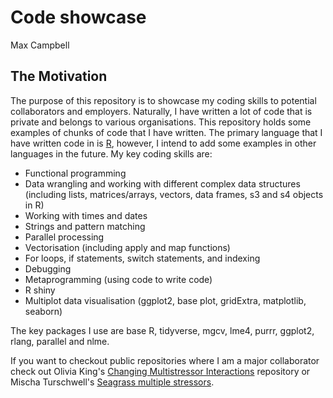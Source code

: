 # Code showcase

Max Campbell

## The Motivation

The purpose of this repository is to showcase my coding skills to potential collaborators and employers. Naturally, I have written a lot of code that is private and belongs to various organisations. This repository holds some examples of chunks of code that I have written. The primary language that I have written code in is [R](https://github.com/maxcampb/Code_showcase/R_code), however, I intend to add some examples in other languages in the future. My key coding skills are:

* Functional programming
* Data wrangling and working with different complex data structures (including lists, matrices/arrays, vectors, data frames, s3 and s4 objects in R)
* Working with times and dates
* Strings and pattern matching
* Parallel processing
* Vectorisation (including apply and map functions)
* For loops, if statements, switch statements, and indexing
* Debugging
* Metaprogramming (using code to write code)
* R shiny
* Multiplot data visualisation (ggplot2, base plot, gridExtra, matplotlib, seaborn)

The key packages I use are base R, tidyverse, mgcv, lme4, purrr, ggplot2, rlang, parallel and nlme.

If you want to checkout public repositories where I am a major collaborator check out Olivia King's [Changing Multistressor Interactions](https://github.com/oliviakpj/Changing_multistressor_interactions) repository or Mischa Turschwell's [Seagrass multiple stressors](https://github.com/mpturschwell/Seagrass_multiple_stressors).
